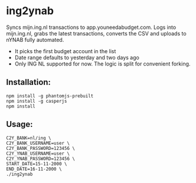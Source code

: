 # ing2ynab

Syncs mijn.ing.nl transactions to app.youneedabudget.com. Logs into mijn.ing.nl, grabs the latest transactions, converts the CSV and uploads to nYNAB fully automated.

- It picks the first budget account in the list
- Date range defaults to yesterday and two days ago
- Only ING NL supported for now. The logic is split for convenient forking.

## Installation:

```
npm install -g phantomjs-prebuilt
npm install -g casperjs
npm install
```

## Usage:

```
C2Y_BANK=nl/ing \
C2Y_BANK_USERNAME=user \
C2Y_BANK_PASSWORD=123456 \
C2Y_YNAB_USERNAME=user \
C2Y_YNAB_PASSWORD=123456 \
START_DATE=15-11-2000 \
END_DATE=16-11-2000 \
./ing2ynab
```
